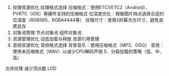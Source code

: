 1. 纹理资源优化
    纹理格式选择
    压缩格式：使用ETC1/ETC2（Android）、PVRTC（iOS）等硬件支持的压缩格式
    位深度优化：根据图片特点选择合适的位深度（RGB565、RGBA4444等）
    纹理尺寸：使用2的幂次方尺寸，避免浪费显存
2. 对象池管理
    节点对象池
    组件对象池
3. 资源管理优化
    动态加载与释放
    资源引用管理
4. 音频资源优化
    音频格式选择
    背景音乐：使用压缩格式（MP3、OGG）
    音效：使用未压缩格式（WAV）以减少CPU解码开销
5、分级加载的策略（低、中、高）


合并纹理
减少顶点数
    LOD
